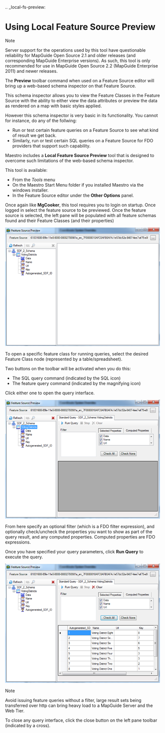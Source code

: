 .. _local-fs-preview:

# Using Local Feature Source Preview

> [!NOTE]
> Server support for the operations used by this tool have questionable reliability for MapGuide Open Source 2.1 and older releases 
> (and corresponding MapGuide Enterprise versions). As such, this tool is only recommended for use in MapGuide Open Source 2.2 (MapGuide Enterprise 2011)
> and newer releases.

The **Preview** toolbar command when used on a Feature Source editor will bring up a web-based schema inspector on that Feature Source.

This schema inspector allows you to view the Feature Classes in the Feature Source with the ability to either view the data attributes or 
preview the data as rendered on a map with basic styles applied.

However this schema inspector is very basic in its functionality. You cannot for instance, do any of the follwing:

 * Run or test certain feature queries on a Feature Source to see what kind of result we get back.
 * Similarly, run or test certain SQL queries on a Feature Source for FDO providers that support such capability.
 
Maestro includes a **Local Feature Source Preview** tool that is designed to overcome such limitations of the web-based
schema inspector.

This tool is available:

 * From the *Tools* menu
 * On the Maestro Start Menu folder if you installed Maestro via the windows installer.
 * In the Feature Source editor under the **Other Options** panel.

Once again like **MgCooker**, this tool requires you to login on startup. Once logged in select the feature source
to be previewed. Once the feature source is selected, the left pane will be populated with all feature schemas found
and their Feature Classes (and their properties)

![](../images/fspreview.png)

To open a specific feature class for running queries, select the desired Feature Class node (represented by a table/spreadsheet).

Two buttons on the toolbar will be activated when you do this:

 * The SQL query command (indicated by the SQL icon)
 * The feature query command (indicated by the magnifying icon)
 
Click either one to open the query interface.

![](../images/fspreview_query.png)

From here specify an optional filter (which is a FDO filter expression), and optionally check/uncheck the properties
you want to show as part of the query result, and any computed properties. Computed properties are FDO expressions.

Once you have specified your query parameters, click **Run Query** to execute the query.

![](../images/fspreview_query_results.png)

> [!NOTE]
> Avoid issuing feature queries without a filter, large result sets being transferred over http can bring heavy 
> load to a MapGuide Server and the Web Tier.

To close any query interface, click the close button on the left pane toolbar (indicated by a cross).